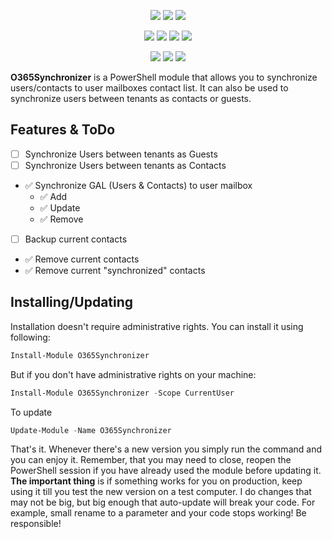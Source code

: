 ﻿<p align="center">
  <a href="https://www.powershellgallery.com/packages/O365Synchronizer"><img src="https://img.shields.io/powershellgallery/v/O365Synchronizer.svg"></a>
  <a href="https://www.powershellgallery.com/packages/O365Synchronizer"><img src="https://img.shields.io/powershellgallery/vpre/O365Synchronizer.svg?label=powershell%20gallery%20preview&colorB=yellow"></a>
  <a href="https://github.com/EvotecIT/O365Synchronizer"><img src="https://img.shields.io/github/license/EvotecIT/O365Synchronizer.svg"></a>
</p>

<p align="center">
  <a href="https://www.powershellgallery.com/packages/O365Synchronizer"><img src="https://img.shields.io/powershellgallery/p/O365Synchronizer.svg"></a>
  <a href="https://github.com/EvotecIT/O365Synchronizer"><img src="https://img.shields.io/github/languages/top/evotecit/O365Synchronizer.svg"></a>
  <a href="https://github.com/EvotecIT/O365Synchronizer"><img src="https://img.shields.io/github/languages/code-size/evotecit/O365Synchronizer.svg"></a>
  <a href="https://www.powershellgallery.com/packages/O365Synchronizer"><img src="https://img.shields.io/powershellgallery/dt/O365Synchronizer.svg"></a>
</p>

<p align="center">
  <a href="https://twitter.com/PrzemyslawKlys"><img src="https://img.shields.io/twitter/follow/PrzemyslawKlys.svg?label=Twitter%20%40PrzemyslawKlys&style=social"></a>
  <a href="https://evotec.xyz/hub"><img src="https://img.shields.io/badge/Blog-evotec.xyz-2A6496.svg"></a>
  <a href="https://www.linkedin.com/in/pklys"><img src="https://img.shields.io/badge/LinkedIn-pklys-0077B5.svg?logo=LinkedIn"></a>
</p>

**O365Synchronizer** is a PowerShell module that allows you to synchronize users/contacts to user mailboxes contact list. It can also be used to synchronize users between tenants as contacts or guests.

## Features & ToDo

- [ ] Synchronize Users between tenants as Guests
- [ ] Synchronize Users between tenants as Contacts
- ✅ Synchronize GAL (Users & Contacts) to user mailbox
  - ✅ Add
  - ✅ Update
  - ✅ Remove
- [ ] Backup current contacts
- ✅ Remove current contacts
- ✅ Remove current "synchronized" contacts

## Installing/Updating

Installation doesn't require administrative rights. You can install it using following:

```powershell
Install-Module O365Synchronizer
```

But if you don't have administrative rights on your machine:

```powershell
Install-Module O365Synchronizer -Scope CurrentUser
```

To update

```powershell
Update-Module -Name O365Synchronizer
```

That's it. Whenever there's a new version you simply run the command and you can enjoy it.
Remember, that you may need to close, reopen the PowerShell session if you have already used the module before updating it.
**The important thing** is if something works for you on production, keep using it till you test the new version on a test computer.
I do changes that may not be big, but big enough that auto-update will break your code.
For example, small rename to a parameter and your code stops working! Be responsible!